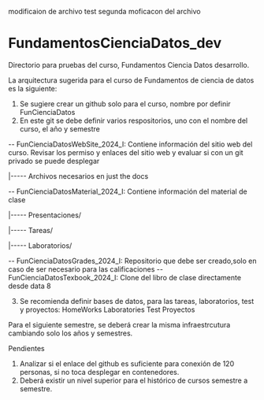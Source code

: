 modificaion de archivo test
segunda moficacon del archivo 

# FundamentosCienciaDatos_dev



Directorio para pruebas del curso, Fundamentos Ciencia Datos desarrollo. 

La arquitectura sugerida para el curso de Fundamentos de ciencia de datos es la siguiente: 

1. Se sugiere crear un github solo para el curso, nombre por definir FunCienciaDatos
2. En este git se debe definir varios respositorios, uno con el nombre del curso, el año y semestre
   
  -- FunCienciaDatosWebSite_2024_I: Contiene información del sitio web del curso. Revisar los permiso y enlaces del sitio web
  y evaluar si con un  git privado se puede desplegar 
  
   
   |-----  Archivos necesarios en just the docs 
   
  
  -- FunCienciaDatosMaterial_2024_I: Contiene información del material de clase
  
   |----- Presentaciones/
   
   |----- Tareas/
   
   |----- Laboratorios/
   
   
  -- FunCienciaDatosGrades_2024_I: Repositorio que debe ser creado,solo en caso  de ser necesario para las calificaciones
  -- FunCienciaDatosTexbook_2024_I: Clone del libro de clase directamente desde data 8 


3. Se recomienda definir bases de datos, para las tareas, laboratorios, test y proyectos:
   HomeWorks
   Laboratories
   Test
   Proyectos  
   

Para el siguiente semestre, se deberá crear la misma infraestrcutura cambiando solo los años y semestres.

Pendientes
1. Analizar si el enlace del github es suficiente para conexión de 120 personas, si no toca desplegar en contenedores.
2. Deberá existir un nivel superior para el histórico de cursos semestre a semestre.   
